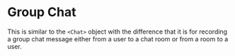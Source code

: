 # Group Chat
This is similar to the `<Chat>` object with the difference that it is for recording a group chat message either from a user to a chat room or from a room to a user.
